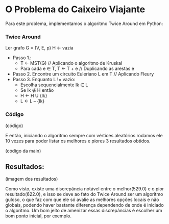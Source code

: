# O Problema do Caixeiro Viajante

Para este problema, implementamos o algoritmo Twice Around em Python:

### Twice Around

  Ler grafo G = (V, E, p)
  H ← vazia

* Passo 1.:
	- T ← MST(G) // Aplicando o algoritmo de Kruskal
	- Para cada e ∈ T, T ← T + e  // Duplicando as arestas e
* Passo 2. Encontre um circuito Euleriano L em T // Aplicando Fleury
* Passo 3. Enquanto L != vazio:
	- Escolha sequencialmente lk ∈ L
	- Se lk ∉ H então
	- H ← H U {lk}
	- L ← L – {lk}

### Código

(código)

E então, iniciando o algoritmo sempre com vértices aleatórios rodamos ele 10 vezes para poder listar os melhores e piores 3 resultados obtidos.

(código da main)

## Resultados:

(imagem dos resultados)

Como visto, existe uma discrepância notável entre o melhor(529.0) e o pior resultado(622.0), e isso se deve ao fato do Twice Around ser um algoritmo guloso, o que faz com que ele só avalie as melhores opções locais e não globais, podendo haver bastante diferença dependendo de onde é iniciado o algoritmo. 
Um bom jeito de amenizar essas discrepâncias é escolher um bom ponto inicial, por exemplo.
